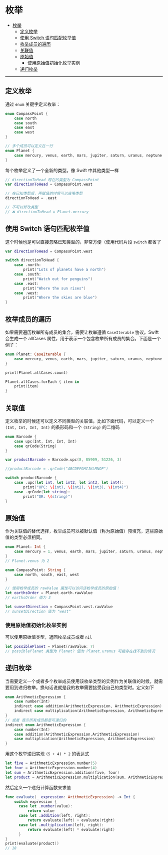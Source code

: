 # 枚举

- [枚举](#枚举)
  - [定义枚举](#定义枚举)
  - [使用 Switch 语句匹配枚举值](#使用-switch-语句匹配枚举值)
  - [枚举成员的遍历](#枚举成员的遍历)
  - [关联值](#关联值)
  - [原始值](#原始值)
    - [使用原始值初始化枚举实例](#使用原始值初始化枚举实例)
  - [递归枚举](#递归枚举)

---

## 定义枚举

通过 `enum` 关键字定义枚举：

```swift
enum CompassPoint {
    case north
    case south
    case east
    case west
}

// 多个成员可以定义在一行
enum Planet {
    case mercury, venus, earth, mars, jupiter, saturn, uranus, neptune
}
```

每个枚举定义了一个全新的类型。像 Swift 中其他类型一样

```swift
// directionToHead 现在的类型为 CompassPoint
var directionToHead = CompassPoint.west

// 在已知类型后，再赋值的时候可以省略类型
directionToHead = .east

// 不可以修改类型
// ❌ directionToHead = Planet.mercury
```

## 使用 Switch 语句匹配枚举值

这个时候也是可以直接忽略已知类型的，非常方便（使用代码片段 `switch` 都省了

```swift
var directionToHead = CompassPoint.west

switch directionToHead {
    case .north:
        print("Lots of planets have a north")
    case .south:
        print("Watch out for penguins")
    case .east:
        print("Where the sun rises")
    case .west:
        print("Where the skies are blue")
}
```

## 枚举成员的遍历

如果需要遍历枚举所有成员的集合，需要让枚举遵循 `CaseIterable` 协议。Swift 会生成一个 allCases 属性，用于表示一个包含枚举所有成员的集合。下面是一个例子：

```swift
enum Planet: CaseIterable {
    case mercury, venus, earth, mars, jupiter, saturn, uranus, neptune
}

print(Planet.allCases.count)

Planet.allCases.forEach { item in
    print(item)
}
```

## 关联值

定义枚举的时候还可以定义不同类型的关联值，比如下面代码，可以定义一个 `(Int, Int, Int, Int)` 的条形码和一个 `(String)` 的二维码

```swift
enum Barcode {
    case upc(Int, Int, Int, Int)
    case qrCode(String)
}

var productBarcode = Barcode.upc(8, 85909, 51226, 3)

//productBarcode = .qrCode("ABCDEFGHIJKLMNOP")

switch productBarcode {
    case .upc(let int, let int2, let int3, let int4):
        print("UPC: \(int), \(int2), \(int3), \(int4)")
    case .qrCode(let string):
        print("QR: \(string)")
}
```

## 原始值

作为关联值的替代选择，枚举成员可以被默认值（称为原始值）预填充，这些原始值的类型必须相同。

```swift
enum Planet: Int {
    case mercury = 1, venus, earth, mars, jupiter, saturn, uranus, neptune
}
// Planet.venus 为 2

enum CompassPoint: String {
    case north, south, east, west
}

// 使用枚举成员的 rawValue 属性可以访问该枚举成员的原始值：
let earthsOrder = Planet.earth.rawValue
// earthsOrder 值为 3

let sunsetDirection = CompassPoint.west.rawValue
// sunsetDirection 值为 "west"
```

### 使用原始值初始化枚举实例

可以使用原始值类型，返回枚举成员或者 `nil`

```swift
let possiblePlanet = Planet(rawValue: 7)
// possiblePlanet 类型为 Planet? 值为 Planet.uranus 可能存在找不到的情况
```

## 递归枚举

当需要定义一个或者多个枚举成员使用该枚举类型的实例作为关联值的时候，就需要用到递归枚举。换句话说就是我的枚举需要接受我自己的类型时。定义如下

```swift
enum ArithmeticExpression {
    case number(Int)
    indirect case addition(ArithmeticExpression, ArithmeticExpression)
    indirect case multiplication(ArithmeticExpression, ArithmeticExpression)
}
// 或者 表示所有成员都是可递归的
indirect enum ArithmeticExpression {
    case number(Int)
    case addition(ArithmeticExpression,ArithmeticExpression)
    case multiplication(ArithmeticExpression, ArithmeticExpression)
}
```

用这个枚举递归实现 `(5 + 4) * 2` 的表达式

```swift
let five = ArithmeticExpression.number(5)
let four = ArithmeticExpression.number(4)
let sum = ArithmeticExpression.addition(five, four)
let product = ArithmeticExpression.multiplication(sum, ArithmeticExpression.number(2))
```

然后定义一个递归计算函数来求值
```swift
func evaluate(_ expression: ArithmeticExpression) -> Int {
    switch expression {
      case let .number(value):
          return value
      case let .addition(left, right):
          return evaluate(left) + evaluate(right)
      case let .multiplication(left, right):
          return evaluate(left) * evaluate(right)
      }
}
print(evaluate(product))
// 18
```